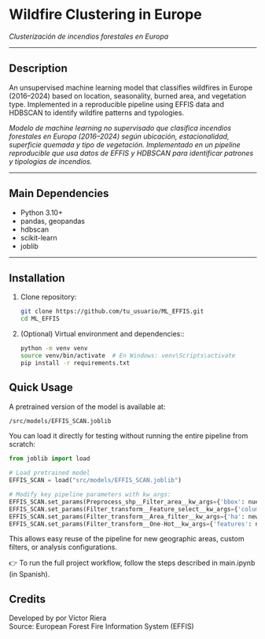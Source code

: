 # Wildfire Clustering in Europe
*Clusterización de incendios forestales en Europa*

---

## Description

An unsupervised machine learning model that classifies wildfires in Europe (2016–2024) based on location, seasonality, burned area, and vegetation type. Implemented in a reproducible pipeline using EFFIS data and HDBSCAN to identify wildfire patterns and typologies.

*Modelo de machine learning no supervisado que clasifica incendios forestales en Europa (2016–2024) según ubicación, estacionalidad, superficie quemada y tipo de vegetación. Implementado en un pipeline reproducible que usa datos de EFFIS y HDBSCAN para identificar patrones y tipologías de incendios.*

---

## Main Dependencies

- Python 3.10+
- pandas, geopandas
- hdbscan
- scikit-learn
- joblib

---

## Installation

1. Clone repository:

   ```bash
   git clone https://github.com/tu_usuario/ML_EFFIS.git
   cd ML_EFFIS

2. (Optional) Virtual environment and dependencies::
   ```bash
   python -m venv venv
   source venv/bin/activate  # En Windows: venv\Scripts\activate
   pip install -r requirements.txt

## Quick Usage

A pretrained version of the model is available at:
   ```bash
   /src/models/EFFIS_SCAN.joblib
   ```
You can load it directly for testing without running the entire pipeline from scratch:
   ```python
   from joblib import load
   
   # Load pretrained model
   EFFIS_SCAN = load("src/models/EFFIS_SCAN.joblib")
   
   # Modify key pipeline parameters with kw_args:
   EFFIS_SCAN.set_params(Preprocess_shp__Filter_area__kw_args={'bbox': nuevo_bbox})                # Area of interest
   EFFIS_SCAN.set_params(Filter_transform__Feature_select__kw_args={'columns': cols_to_filter})    # Dataset column filter
   EFFIS_SCAN.set_params(Filter_transform__Area_filter__kw_args={'ha': new_area})                  # Minimum fire area to consider
   EFFIS_SCAN.set_params(Filter_transform__One-Hot__kw_args={'features': new_features_list})       # Vegetation type variables
   ```

This allows easy reuse of the pipeline for new geographic areas, custom filters, or analysis configurations.

👉 To run the full project workflow, follow the steps described in main.ipynb (in Spanish). 

## Credits
Developed by por Víctor Riera  
Source: European Forest Fire Information System (EFFIS)
